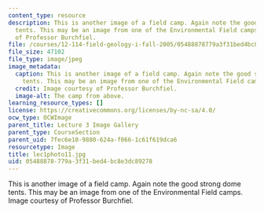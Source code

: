 ```yaml
---
content_type: resource
description: This is another image of a field camp. Again note the good strong dome
  tents. This may be an image from one of the Environmental Field camps. Image courtesy
  of Professor Burchfiel.
file: /courses/12-114-field-geology-i-fall-2005/05488878779a3f31bed4bc8e3dc89278_lec1photo11.jpg
file_size: 47102
file_type: image/jpeg
image_metadata:
  caption: This is another image of a field camp. Again note the good strong dome
    tents. This may be an image from one of the Environmental Field camps.
  credit: Image courtesy of Professor Burchfiel.
  image-alt: The camp from above.
learning_resource_types: []
license: https://creativecommons.org/licenses/by-nc-sa/4.0/
ocw_type: OCWImage
parent_title: Lecture 3 Image Gallery
parent_type: CourseSection
parent_uid: 7fec6e10-9880-624a-f066-1c61f619dca6
resourcetype: Image
title: lec1photo11.jpg
uid: 05488878-779a-3f31-bed4-bc8e3dc89278
---
```

This is another image of a field camp. Again note the good strong dome tents. This may be an image from one of the Environmental Field camps. Image courtesy of Professor Burchfiel.